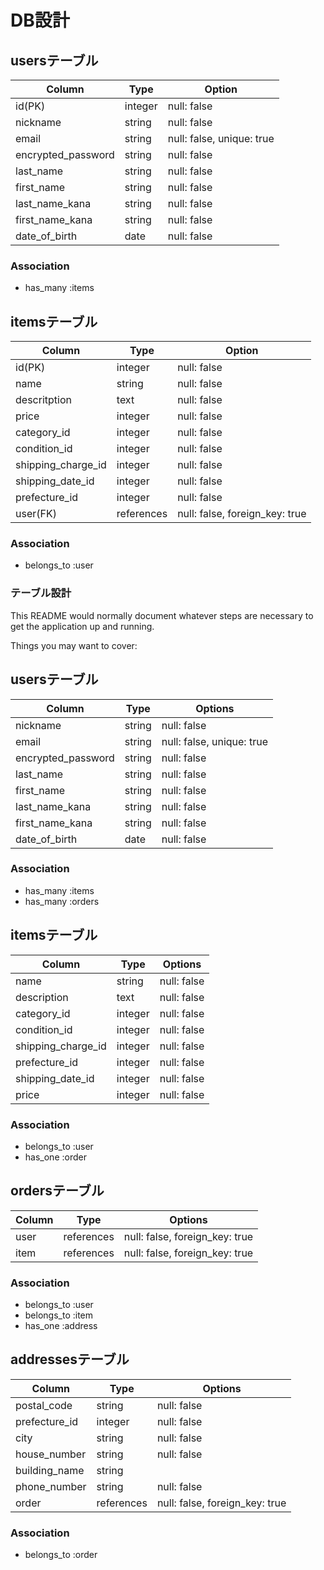 # DB設計
## usersテーブル
| Column | Type | Option |
|-|-|-|
| id(PK) | integer | null: false |
| nickname | string | null: false |
| email | string | null: false, unique: true |
| encrypted_password | string | null: false |
| last_name | string | null: false |
| first_name | string | null: false |
| last_name_kana | string | null: false |
| first_name_kana | string | null: false |
| date_of_birth | date | null: false |

### Association
- has_many :items

## itemsテーブル
| Column | Type | Option |
|-|-|-|
| id(PK) | integer | null: false |
| name | string | null: false |
| descritption | text | null: false |
| price | integer | null: false |
| category_id | integer | null: false |
| condition_id | integer | null: false |
| shipping_charge_id | integer | null: false |
| shipping_date_id | integer | null: false |
| prefecture_id | integer | null: false |
| user(FK) | references | null: false, foreign_key: true |

### Association
- belongs_to :user







### テーブル設計

This README would normally document whatever steps are necessary to get the
application up and running.

Things you may want to cover:

## usersテーブル
| Column                 | Type   | Options                   |
| ---------------------- | ------ | ------------------------- |
| nickname               | string | null: false               |
| email                  | string | null: false, unique: true |
| encrypted_password     | string | null: false               |
| last_name              | string | null: false               |
| first_name             | string | null: false               |
| last_name_kana         | string | null: false               |
| first_name_kana        | string | null: false               |
| date_of_birth          | date   | null: false               |

### Association

- has_many :items
- has_many :orders


## itemsテーブル
| Column                 | Type   | Options     |
| ---------------------- | ------ | ----------- |
| name                   | string | null: false |           
| description            | text   | null: false |   
| category_id            | integer| null: false |
| condition_id           | integer| null: false |
| shipping_charge_id     | integer| null: false |
| prefecture_id          | integer| null: false |
| shipping_date_id       | integer| null: false |
| price                  | integer| null: false |

### Association

- belongs_to :user
- has_one :order


## ordersテーブル
| Column                 | Type       | Options                        |
| ---------------------- | ---------- | ------------------------------ |
| user                   | references | null: false, foreign_key: true |
| item                   | references | null: false, foreign_key: true |

### Association

- belongs_to :user
- belongs_to :item
- has_one :address      


## addressesテーブル 
| Column                 | Type        | Options                        |
| ---------------------- | ----------- | ------------------------------ |
| postal_code            | string      | null: false                    |
| prefecture_id          | integer     | null: false                    |
| city                   | string      | null: false                    |
| house_number           | string      | null: false                    |
| building_name          | string      |                                |
| phone_number           | string      | null: false                    |
| order                  | references  | null: false, foreign_key: true |

### Association

- belongs_to :order

